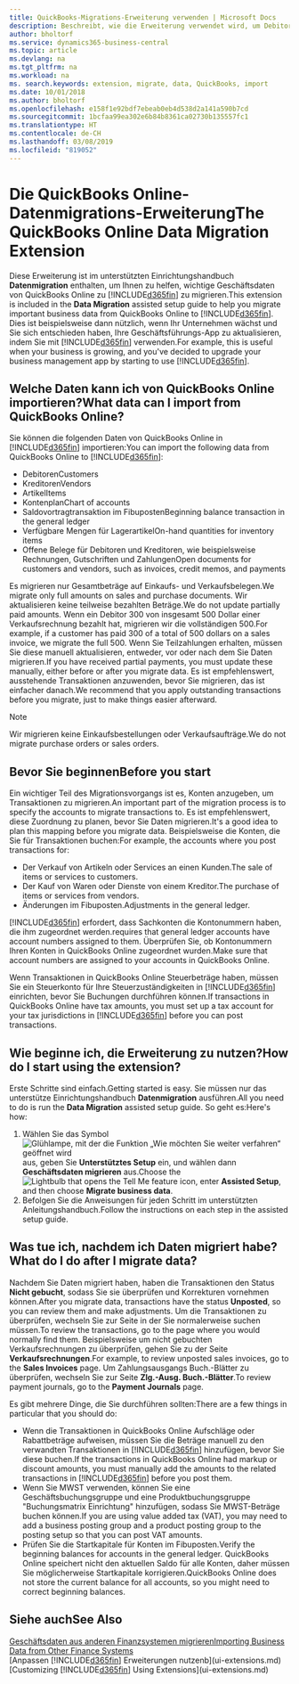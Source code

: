 ```yaml
---
title: QuickBooks-Migrations-Erweiterung verwenden | Microsoft Docs
description: Beschreibt, wie die Erweiterung verwendet wird, um Debitoren, Kreditoren, Artikel und Konten aus QuickBooks Online zu Business Central zu migrieren.
author: bholtorf
ms.service: dynamics365-business-central
ms.topic: article
ms.devlang: na
ms.tgt_pltfrm: na
ms.workload: na
ms. search.keywords: extension, migrate, data, QuickBooks, import
ms.date: 10/01/2018
ms.author: bholtorf
ms.openlocfilehash: e158f1e92bdf7ebeab0eb4d538d2a141a590b7cd
ms.sourcegitcommit: 1bcfaa99ea302e6b84b8361ca02730b135557fc1
ms.translationtype: HT
ms.contentlocale: de-CH
ms.lasthandoff: 03/08/2019
ms.locfileid: "819052"
---
```

# <a name="the-quickbooks-online-data-migration-extension"></a><span data-ttu-id="9a37f-103">Die QuickBooks Online-Datenmigrations-Erweiterung</span><span class="sxs-lookup"><span data-stu-id="9a37f-103">The QuickBooks Online Data Migration Extension</span></span>
<span data-ttu-id="9a37f-104">Diese Erweiterung ist im unterstützten Einrichtungshandbuch **Datenmigration** enthalten, um Ihnen zu helfen, wichtige Geschäftsdaten von QuickBooks Online zu [!INCLUDE[d365fin](includes/d365fin_md.md)] zu migrieren.</span><span class="sxs-lookup"><span data-stu-id="9a37f-104">This extension is included in the **Data Migration** assisted setup guide to help you migrate important business data from QuickBooks Online to [!INCLUDE[d365fin](includes/d365fin_md.md)].</span></span> <span data-ttu-id="9a37f-105">Dies ist beispielsweise dann nützlich, wenn Ihr Unternehmen wächst und Sie sich entschieden haben, Ihre Geschäftsführungs-App zu aktualisieren, indem Sie mit [!INCLUDE[d365fin](includes/d365fin_md.md)] verwenden.</span><span class="sxs-lookup"><span data-stu-id="9a37f-105">For example, this is useful when your business is growing, and you've decided to upgrade your business management app by starting to use [!INCLUDE[d365fin](includes/d365fin_md.md)].</span></span>

## <a name="what-data-can-i-import-from-quickbooks-online"></a><span data-ttu-id="9a37f-106">Welche Daten kann ich von QuickBooks Online importieren?</span><span class="sxs-lookup"><span data-stu-id="9a37f-106">What data can I import from QuickBooks Online?</span></span>
<span data-ttu-id="9a37f-107">Sie können die folgenden Daten von QuickBooks Online in [!INCLUDE[d365fin](includes/d365fin_md.md)] importieren:</span><span class="sxs-lookup"><span data-stu-id="9a37f-107">You can import the following data from QuickBooks Online to [!INCLUDE[d365fin](includes/d365fin_md.md)]:</span></span>  

* <span data-ttu-id="9a37f-108">Debitoren</span><span class="sxs-lookup"><span data-stu-id="9a37f-108">Customers</span></span>
* <span data-ttu-id="9a37f-109">Kreditoren</span><span class="sxs-lookup"><span data-stu-id="9a37f-109">Vendors</span></span>
* <span data-ttu-id="9a37f-110">Artikel</span><span class="sxs-lookup"><span data-stu-id="9a37f-110">Items</span></span>
* <span data-ttu-id="9a37f-111">Kontenplan</span><span class="sxs-lookup"><span data-stu-id="9a37f-111">Chart of accounts</span></span>
* <span data-ttu-id="9a37f-112">Saldovortragtransaktion im Fibuposten</span><span class="sxs-lookup"><span data-stu-id="9a37f-112">Beginning balance transaction in the general ledger</span></span>
* <span data-ttu-id="9a37f-113">Verfügbare Mengen für Lagerartikel</span><span class="sxs-lookup"><span data-stu-id="9a37f-113">On-hand quantities for inventory items</span></span>
* <span data-ttu-id="9a37f-114">Offene Belege für Debitoren und Kreditoren, wie beispielsweise Rechnungen, Gutschriften und Zahlungen</span><span class="sxs-lookup"><span data-stu-id="9a37f-114">Open documents for customers and vendors, such as invoices, credit memos, and payments</span></span>

<span data-ttu-id="9a37f-115">Es migrieren nur Gesamtbeträge auf Einkaufs- und Verkaufsbelegen.</span><span class="sxs-lookup"><span data-stu-id="9a37f-115">We migrate only full amounts on sales and purchase documents.</span></span> <span data-ttu-id="9a37f-116">Wir aktualisieren keine teilweise bezahlten Beträge.</span><span class="sxs-lookup"><span data-stu-id="9a37f-116">We do not update partially paid amounts.</span></span> <span data-ttu-id="9a37f-117">Wenn ein Debitor 300 von insgesamt 500 Dollar einer Verkaufsrechnung bezahlt hat, migrieren wir die vollständigen 500.</span><span class="sxs-lookup"><span data-stu-id="9a37f-117">For example, if a customer has paid 300 of a total of 500 dollars on a sales invoice, we migrate the full 500.</span></span> <span data-ttu-id="9a37f-118">Wenn Sie Teilzahlungen erhalten, müssen Sie diese manuell aktualisieren, entweder, vor oder nach dem Sie Daten migrieren.</span><span class="sxs-lookup"><span data-stu-id="9a37f-118">If you have received partial payments, you must update these manually, either before or after you migrate data.</span></span> <span data-ttu-id="9a37f-119">Es ist empfehlenswert, ausstehende Transaktionen anzuwenden, bevor Sie migrieren, das ist einfacher danach.</span><span class="sxs-lookup"><span data-stu-id="9a37f-119">We recommend that you apply outstanding transactions before you migrate, just to make things easier afterward.</span></span>

> [!NOTE]  
>   <span data-ttu-id="9a37f-120">Wir migrieren keine Einkaufsbestellungen oder Verkaufsaufträge.</span><span class="sxs-lookup"><span data-stu-id="9a37f-120">We do not migrate purchase orders or sales orders.</span></span>

## <a name="before-you-start"></a><span data-ttu-id="9a37f-121">Bevor Sie beginnen</span><span class="sxs-lookup"><span data-stu-id="9a37f-121">Before you start</span></span>
<span data-ttu-id="9a37f-122">Ein wichtiger Teil des Migrationsvorgangs ist es, Konten anzugeben, um Transaktionen zu migrieren.</span><span class="sxs-lookup"><span data-stu-id="9a37f-122">An important part of the migration process is to specify the accounts to migrate transactions to.</span></span> <span data-ttu-id="9a37f-123">Es ist empfehlenswert, diese Zuordnung zu planen, bevor Sie Daten migrieren.</span><span class="sxs-lookup"><span data-stu-id="9a37f-123">It's a good idea to plan this mapping before you migrate data.</span></span> <span data-ttu-id="9a37f-124">Beispielsweise die Konten, die Sie für Transaktionen buchen:</span><span class="sxs-lookup"><span data-stu-id="9a37f-124">For example, the accounts where you post transactions for:</span></span>  

* <span data-ttu-id="9a37f-125">Der Verkauf von Artikeln oder Services an einen Kunden.</span><span class="sxs-lookup"><span data-stu-id="9a37f-125">The sale of items or services to customers.</span></span>
* <span data-ttu-id="9a37f-126">Der Kauf von Waren oder Dienste von einem Kreditor.</span><span class="sxs-lookup"><span data-stu-id="9a37f-126">The purchase of items or services from vendors.</span></span>  
* <span data-ttu-id="9a37f-127">Änderungen im Fibuposten.</span><span class="sxs-lookup"><span data-stu-id="9a37f-127">Adjustments in the general ledger.</span></span>  

[!INCLUDE[d365fin](includes/d365fin_md.md)] <span data-ttu-id="9a37f-128">erfordert, dass Sachkonten die Kontonummern haben, die ihm zugeordnet werden.</span><span class="sxs-lookup"><span data-stu-id="9a37f-128">requires that general ledger accounts have account numbers assigned to them.</span></span> <span data-ttu-id="9a37f-129">Überprüfen Sie, ob Kontonummern Ihren Konten in QuickBooks Online zugeordnet wurden.</span><span class="sxs-lookup"><span data-stu-id="9a37f-129">Make sure that account numbers are assigned to your accounts in QuickBooks Online.</span></span>

<span data-ttu-id="9a37f-130">Wenn Transaktionen in QuickBooks Online Steuerbeträge haben, müssen Sie ein Steuerkonto für Ihre Steuerzuständigkeiten in [!INCLUDE[d365fin](includes/d365fin_md.md)] einrichten, bevor Sie Buchungen durchführen können.</span><span class="sxs-lookup"><span data-stu-id="9a37f-130">If transactions in QuickBooks Online have tax amounts, you must set up a tax account for your tax jurisdictions in [!INCLUDE[d365fin](includes/d365fin_md.md)] before you can post transactions.</span></span>

## <a name="how-do-i-start-using-the-extension"></a><span data-ttu-id="9a37f-131">Wie beginne ich, die Erweiterung zu nutzen?</span><span class="sxs-lookup"><span data-stu-id="9a37f-131">How do I start using the extension?</span></span>
<span data-ttu-id="9a37f-132">Erste Schritte sind einfach.</span><span class="sxs-lookup"><span data-stu-id="9a37f-132">Getting started is easy.</span></span> <span data-ttu-id="9a37f-133">Sie müssen nur das unterstütze Einrichtungshandbuch **Datenmigration** ausführen.</span><span class="sxs-lookup"><span data-stu-id="9a37f-133">All you need to do is run the **Data Migration** assisted setup guide.</span></span> <span data-ttu-id="9a37f-134">So geht es:</span><span class="sxs-lookup"><span data-stu-id="9a37f-134">Here's how:</span></span>

1. <span data-ttu-id="9a37f-135">Wählen Sie das Symbol ![Glühlampe, mit der die Funktion „Wie möchten Sie weiter verfahren“ geöffnet wird](media/ui-search/search_small.png "Wie möchten Sie weiter verfahren?") aus, geben Sie **Unterstütztes Setup** ein, und wählen dann **Geschäftsdaten migrieren** aus.</span><span class="sxs-lookup"><span data-stu-id="9a37f-135">Choose the ![Lightbulb that opens the Tell Me feature](media/ui-search/search_small.png "Tell me what you want to do") icon, enter **Assisted Setup**, and then choose **Migrate business data**.</span></span>
2. <span data-ttu-id="9a37f-136">Befolgen Sie die Anweisungen für jeden Schritt im unterstützten Anleitungshandbuch.</span><span class="sxs-lookup"><span data-stu-id="9a37f-136">Follow the instructions on each step in the assisted setup guide.</span></span>

## <a name="what-do-i-do-after-i-migrate-data"></a><span data-ttu-id="9a37f-137">Was tue ich, nachdem ich Daten migriert habe?</span><span class="sxs-lookup"><span data-stu-id="9a37f-137">What do I do after I migrate data?</span></span>
<span data-ttu-id="9a37f-138">Nachdem Sie Daten migriert haben, haben die Transaktionen den Status **Nicht gebucht**, sodass Sie sie überprüfen und Korrekturen vornehmen können.</span><span class="sxs-lookup"><span data-stu-id="9a37f-138">After you migrate data, transactions have the status **Unposted**, so you can review them and make adjustments.</span></span> <span data-ttu-id="9a37f-139">Um die Transaktionen zu überprüfen, wechseln Sie zur Seite in der Sie normalerweise suchen müssen.</span><span class="sxs-lookup"><span data-stu-id="9a37f-139">To review the transactions, go to the page where you would normally find them.</span></span> <span data-ttu-id="9a37f-140">Beispielsweise um nicht gebuchten Verkaufsrechnungen zu überprüfen, gehen Sie zu der Seite **Verkaufsrechnungen**.</span><span class="sxs-lookup"><span data-stu-id="9a37f-140">For example, to review unposted sales invoices, go to the **Sales Invoices** page.</span></span> <span data-ttu-id="9a37f-141">Um Zahlungsausgangs Buch.-Blätter zu überprüfen, wechseln Sie zur Seite **Zlg.-Ausg. Buch.-Blätter**.</span><span class="sxs-lookup"><span data-stu-id="9a37f-141">To review payment journals, go to the **Payment Journals** page.</span></span>   

<span data-ttu-id="9a37f-142">Es gibt mehrere Dinge, die Sie durchführen sollten:</span><span class="sxs-lookup"><span data-stu-id="9a37f-142">There are a few things in particular that you should do:</span></span>

* <span data-ttu-id="9a37f-143">Wenn die Transaktionen in QuickBooks Online Aufschläge oder Rabattbeträge aufweisen, müssen Sie die Beträge manuell zu den verwandten Transaktionen in [!INCLUDE[d365fin](includes/d365fin_md.md)] hinzufügen, bevor Sie diese buchen.</span><span class="sxs-lookup"><span data-stu-id="9a37f-143">If the transactions in QuickBooks Online had markup or discount amounts, you must manually add the amounts to the related transactions in [!INCLUDE[d365fin](includes/d365fin_md.md)] before you post them.</span></span>
* <span data-ttu-id="9a37f-144">Wenn Sie MWST verwenden, können Sie eine Geschäftsbuchungsgruppe und eine Produktbuchungsgruppe "Buchungsmatrix Einrichtung" hinzufügen, sodass Sie MWST-Beträge buchen können.</span><span class="sxs-lookup"><span data-stu-id="9a37f-144">If you are using value added tax (VAT), you may need to add a business posting group and a product posting group to the posting setup so that you can post VAT amounts.</span></span>
* <span data-ttu-id="9a37f-145">Prüfen Sie die Startkapitale für Konten im Fibuposten.</span><span class="sxs-lookup"><span data-stu-id="9a37f-145">Verify the beginning balances for accounts in the general ledger.</span></span> <span data-ttu-id="9a37f-146">QuickBooks Online speichert nicht den aktuellen Saldo für alle Konten, daher müssen Sie möglicherweise Startkapitale korrigieren.</span><span class="sxs-lookup"><span data-stu-id="9a37f-146">QuickBooks Online does not store the current balance for all accounts, so you might need to correct beginning balances.</span></span>

## <a name="see-also"></a><span data-ttu-id="9a37f-147">Siehe auch</span><span class="sxs-lookup"><span data-stu-id="9a37f-147">See Also</span></span>
[<span data-ttu-id="9a37f-148">Geschäftsdaten aus anderen Finanzsystemen migrieren</span><span class="sxs-lookup"><span data-stu-id="9a37f-148">Importing Business Data from Other Finance Systems</span></span>](across-import-data-configuration-packages.md)  
<span data-ttu-id="9a37f-149">[Anpassen [!INCLUDE[d365fin](includes/d365fin_md.md)] Erweiterungen nutzenb](ui-extensions.md)</span><span class="sxs-lookup"><span data-stu-id="9a37f-149">[Customizing [!INCLUDE[d365fin](includes/d365fin_md.md)] Using Extensions](ui-extensions.md)</span></span>  
